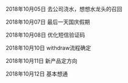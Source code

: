 2018年10月05日
去公司浇水，想想水龙头的召回

2018年10月07日
最后一天国庆假期

2018年10月08日
优化短信验证码

2018年10月10日
withdraw流程确定

2018年10月11日
新产品定方向

2018年10月12日
基本想通